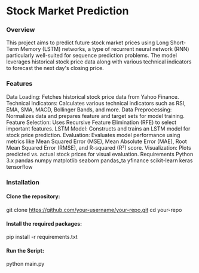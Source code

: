 # **Stock Market Prediction**

### ****Overview****

This project aims to predict future stock market prices using Long Short-Term Memory (LSTM) networks, a type of recurrent neural network (RNN) particularly well-suited for sequence prediction problems. The model leverages historical stock price data along with various technical indicators to forecast the next day's closing price.

### Features

Data Loading: Fetches historical stock price data from Yahoo Finance.
Technical Indicators: Calculates various technical indicators such as RSI, EMA, SMA, MACD, Bollinger Bands, and more.
Data Preprocessing: Normalizes data and prepares feature and target sets for model training.
Feature Selection: Uses Recursive Feature Elimination (RFE) to select important features.
LSTM Model: Constructs and trains an LSTM model for stock price prediction.
Evaluation: Evaluates model performance using metrics like Mean Squared Error (MSE), Mean Absolute Error (MAE), Root Mean Squared Error (RMSE), and R-squared (R²) score.
Visualization: Plots predicted vs. actual stock prices for visual evaluation.
Requirements
Python 3.x
pandas
numpy
matplotlib
seaborn
pandas_ta
yfinance
scikit-learn
keras
tensorflow

### Installation


#### Clone the repository:

git clone https://github.com/your-username/your-repo.git
cd your-repo


#### Install the required packages:
pip install -r requirements.txt

#### Run the Script:
python main.py
